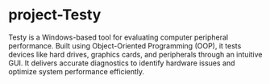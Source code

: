 # project-Testy
Testy is a Windows-based tool for evaluating computer peripheral performance. Built using Object-Oriented Programming (OOP), it tests devices like hard drives, graphics cards, and peripherals through an intuitive GUI. It delivers accurate diagnostics to identify hardware issues and optimize system performance efficiently.
